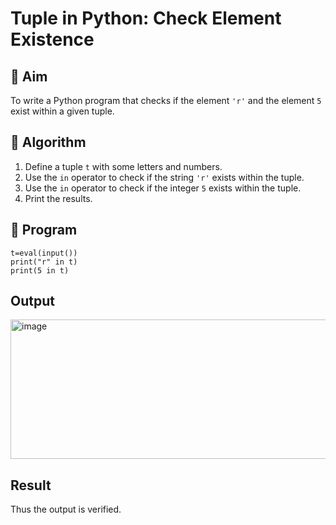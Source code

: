 # Tuple in Python: Check Element Existence

## 🎯 Aim
To write a Python program that checks if the element `'r'` and the element `5` exist within a given tuple.

## 🧠 Algorithm
1. Define a tuple `t` with some letters and numbers.
2. Use the `in` operator to check if the string `'r'` exists within the tuple.
3. Use the `in` operator to check if the integer `5` exists within the tuple.
4. Print the results.

## 🧾 Program
~~~
t=eval(input())
print("r" in t)
print(5 in t)
~~~

## Output
<img width="647" height="223" alt="image" src="https://github.com/user-attachments/assets/5a30ee40-c16a-447b-b706-426a317015a7" />


## Result
Thus the output is verified.
